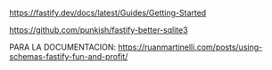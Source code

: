 


https://fastify.dev/docs/latest/Guides/Getting-Started

https://github.com/punkish/fastify-better-sqlite3



PARA LA DOCUMENTACION:
https://ruanmartinelli.com/posts/using-schemas-fastify-fun-and-profit/
